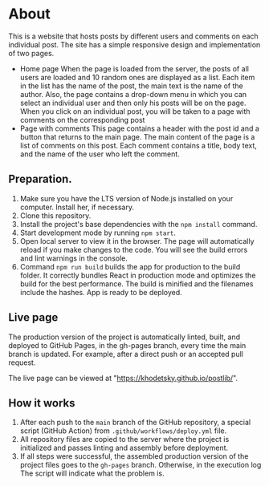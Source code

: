 # About

This is a website that hosts posts by different users and comments on each individual post.
The site has a simple responsive design and implementation of two pages.

- Home page
  When the page is loaded from the server, the posts of all users are loaded and 10 random ones are displayed as a list. Each item in the list has the name of the post, the main text is the name of the author. Also, the page contains a drop-down menu in which you can select an individual user and then only his posts will be on the page. When you click on an individual post, you will be taken to a page with comments on the corresponding post
- Page with comments
  This page contains a header with the post id and a button that returns to the main page. The main content of the page is a list of comments on this post. Each comment contains a title, body text, and the name of the user who left the comment.

## Preparation.

1. Make sure you have the LTS version of Node.js installed on your computer.
   Install her, if necessary.
2. Clone this repository.
3. Install the project's base dependencies with the `npm install` command.
4. Start development mode by running `npm start`.
5. Open local server to view it in the browser.
   The page will automatically reload if you make changes to the code. You will
   see the build errors and lint warnings in the console.
6. Command `npm run build` builds the app for production to the build folder. It
   correctly bundles React in production mode and optimizes the build for the
   best performance. The build is minified and the filenames include the hashes.
   App is ready to be deployed.

## Live page

The production version of the project is automatically linted, built, and
deployed to GitHub Pages, in the gh-pages branch, every time the main branch is
updated. For example, after a direct push or an accepted pull request.

The live page can be viewed at
"https://khodetsky.github.io/postlib/".

## How it works

1. After each push to the `main` branch of the GitHub repository, a special
   script (GitHub Action) from `.github/workflows/deploy.yml` file.
2. All repository files are copied to the server where the project is
   initialized and passes linting and assembly before deployment.
3. If all steps were successful, the assembled production version of the project
   files goes to the `gh-pages` branch. Otherwise, in the execution log The
   script will indicate what the problem is.
